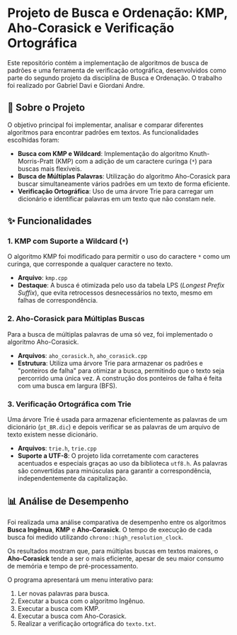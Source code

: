 # Projeto de Busca e Ordenação: KMP, Aho-Corasick e Verificação Ortográfica

Este repositório contém a implementação de algoritmos de busca de padrões e uma ferramenta de verificação ortográfica, desenvolvidos como parte do segundo projeto da disciplina de Busca e Ordenação. O trabalho foi realizado por Gabriel Davi e Giordani Andre.

## 📜 Sobre o Projeto

O objetivo principal foi implementar, analisar e comparar diferentes algoritmos para encontrar padrões em textos. As funcionalidades escolhidas foram:
* **Busca com KMP e Wildcard**: Implementação do algoritmo Knuth-Morris-Pratt (KMP) com a adição de um caractere curinga (`*`) para buscas mais flexíveis.
* **Busca de Múltiplas Palavras**: Utilização do algoritmo Aho-Corasick para buscar simultaneamente vários padrões em um texto de forma eficiente.
* **Verificação Ortográfica**: Uso de uma árvore Trie para carregar um dicionário e identificar palavras em um texto que não constam nele.

## ✨ Funcionalidades

### 1. KMP com Suporte a Wildcard (`*`)
O algoritmo KMP foi modificado para permitir o uso do caractere `*` como um curinga, que corresponde a qualquer caractere no texto.

* **Arquivo**: `kmp.cpp`
* **Destaque**: A busca é otimizada pelo uso da tabela LPS (*Longest Prefix Suffix*), que evita retrocessos desnecessários no texto, mesmo em falhas de correspondência.

### 2. Aho-Corasick para Múltiplas Buscas
Para a busca de múltiplas palavras de uma só vez, foi implementado o algoritmo Aho-Corasick.

* **Arquivos**: `aho_corasick.h`, `aho_corasick.cpp`
* **Estrutura**: Utiliza uma árvore Trie para armazenar os padrões e "ponteiros de falha" para otimizar a busca, permitindo que o texto seja percorrido uma única vez. A construção dos ponteiros de falha é feita com uma busca em largura (BFS).

### 3. Verificação Ortográfica com Trie
Uma árvore Trie é usada para armazenar eficientemente as palavras de um dicionário (`pt_BR.dic`) e depois verificar se as palavras de um arquivo de texto existem nesse dicionário.

* **Arquivos**: `trie.h`, `trie.cpp`
* **Suporte a UTF-8**: O projeto lida corretamente com caracteres acentuados e especiais graças ao uso da biblioteca `utf8.h`. As palavras são convertidas para minúsculas para garantir a correspondência, independentemente da capitalização.

## 📊 Análise de Desempenho

Foi realizada uma análise comparativa de desempenho entre os algoritmos **Busca Ingênua**, **KMP** e **Aho-Corasick**. O tempo de execução de cada busca foi medido utilizando `chrono::high_resolution_clock`.

Os resultados mostram que, para múltiplas buscas em textos maiores, o **Aho-Corasick** tende a ser o mais eficiente, apesar de seu maior consumo de memória e tempo de pré-processamento.

O programa apresentará um menu interativo para:
1.  Ler novas palavras para busca.
2.  Executar a busca com o algoritmo Ingênuo.
3.  Executar a busca com KMP.
4.  Executar a busca com Aho-Corasick.
5.  Realizar a verificação ortográfica do `texto.txt`.
